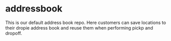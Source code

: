 # addressbook
This is our default address book repo. Here customers can save locations to their dropie address book and reuse them when performing pickp and dropoff.
